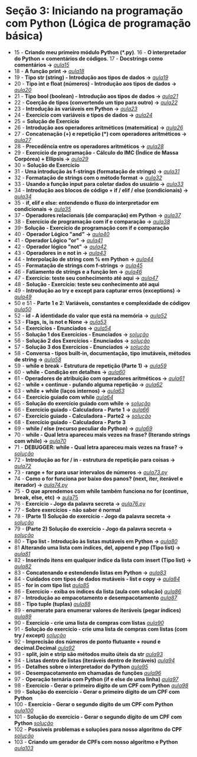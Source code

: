 # Seção 3: Iniciando na programação com Python (Lógica de programação básica)

- 15 - **Criando meu primeiro módulo Python (*.py)**. 16 - **O interpretador do Python + comentários de códigos**. 17 - **Docstrings como comentários ->**  *[aula15](aula15.py)*
- 18 - **A função print ->** *[aula18](aula18.py)*
- 19 - **Tipo str (string) - Introdução aos tipos de dados ->** *[aula19](aula19.py)*
- 20 - **Tipo int e float (números) - Introdução aos tipos de dados ->** *[aula20](aula20.py)*
- 21 - **Tipo bool (boolean) - Introdução aos tipos de dados ->** *[aula21](aula20.py)*
- 22 - **Coerção de tipos (convertendo um tipo para outro) ->**  *[aula22](aula22.py)*
- 23 - **Introdução às variáveis em Python ->** *[aula23](aula23.py)*
- 24 - **Exercício com variáveis e tipos de dados ->** *[aula24](aula24.py)*
- 25 = **Solução de Exercício**
- 26 - **Introdução aos operadores aritméticos (matemática) ->** *[aula26](aula26.py)*
- 27 - **Concatenação (+) e repetição (\*) com operadores aritméticos ->** *[aula27](aula27.py)*
- 28 - **Precedência entre os operadores aritméticos ->** *[aula28](aula28.py)*
- 29 - **Exercício de programação - Cálculo do IMC (Índice de Massa Corpórea) + Ellipsis ->** *[aula29](aula29.py)*
- 30 = **Solução de Exercício**
- 31 - **Uma introdução às f-strings (formatação de strings) ->** *[aula31](aula31.py)*
- 32 - **Formatação de strings com o método format ->** *[aula32](aula32.py)*
- 33 -  **Usando a função input para coletar dados do usuário ->** *[aula33](aula33.py)*
- 34 - **Introdução aos blocos de código + if / elif / else (condicionais) ->** *[aula34](aula34.py)*
- 35 - **if, elif e else: entendendo o fluxo do interpretador em condicionais ->** *[aula35](aula35.py)*
- 37 - **Operadores relacionais (de comparação) em Python ->** *[aula37](aula37.py)*
- 38 - **Exercício de programação com if e comparação ->** *[aula38](aula38.py)*
- 39-  **Solução - Exercício de programação com if e comparação**
- 40 - **Operador Lógico "and" ->** *[aula40](aula40.py)*
- 41 - **Operador Lógico "or" ->** *[aula41](aula41.py)*
- 42 - **Operador lógico "not" ->** *[aula42](aula42.py)*
- 43 - **Operadores in e not in ->** *[aula43](aula43.py)*
- 44 - **Interpolação de string com % em Python ->** *[aula44](aula44.py)*
- 45 - **Formatação de strings com f-strings ->** *[aula45](aula45.py)*
- 46 - **Fatiamento de strings e a função len ->** *[aula46](aula46.py)*
- 47 - **Exercício: teste seu conhecimento até aqui ->** *[aula47](aula47.py)*
- 48 - **Solução - Exercício: teste seu conhecimento até aqui**
- 49 - **Introdução ao try e except para capturar erros (exceptions) ->** *[aula49](aula49.py)*
- 50 e 51 - **Parte 1 e 2: Variáveis, constantes e complexidade de códigov** *[aula50](aula50.py)*
- 52 - **id - A identidade do valor que está na memória ->** *[aula52](aula52.py)*
- 53 - **Flags, is, is not e None ->** *[aula53](aula53.py)*
- 54 - **Exercícios - Enunciados ->** *[aula54](aula54.py)*
- 55 - **Solução 1 dos Exercícios - Enunciados ->** *[solução](https://github.com/luizomf/cursopython2023/commit/52994846438aaad92d40788260fb12522aa3082a#diff-f0d7b69208694cb2f748d0f32c56dc9fa1cd49ecfccaf6b26353026a3e7e6bbe)*
- 56 - **Solução 2 dos Exercícios - Enunciados ->** *[solução](https://github.com/luizomf/cursopython2023/blob/33faded61e80444b18a8210d9403d40592bd9bc3/aula32.py)*
- 57 - **Solução 3 dos Exercícios - Enunciados ->** *[solução](https://github.com/luizomf/cursopython2023/blob/33faded61e80444b18a8210d9403d40592bd9bc3/aula32.py)*
- 58 - **Conversa - tipos built-in, documentação, tipo imutáveis, métodos de string ->** *[aula58](aula58.py)*
- 59 - **while e break - Estrutura de repetição (Parte 1) ->** *[aula59](aula59.py)*
- 60 - **while - Condição em detalhes ->** *[aula60](aula60.py)*
- 61 - **Operadores de atribuição com operadores aritméticos ->** *[aula61](aula61.py)*
- 62 - **while + continue - pulando alguma repetição ->** *[aula62](aula62.py)*
- 63 - **while + while (laços internos) ->** *[aula63](aula63.py)*
- 64 - **Exercício guiado com while** *[aula64](aula64.py)*
- 65 - **Solução do exercício guiado com while ->** *[solução](https://github.com/luizomf/cursopython2023/blob/7b48465a80068aaab91073c3b7f4f9a77dff50fc/aula39.py)*
- 66 - **Exercício guiado - Calculadora - Parte 1 ->** *[aula66](aula66.py)*
- 67 - **Exercício guiado - Calculadora - Parte2 ->**  *[solução](https://github.com/luizomf/cursopython2023/blob/9fbb8ff8837c12618365ad7b3ac4728e1f1c3b38/aula40.py)*
- 68 - **Exercício guiado - Calculadora - Parte 3**
- 69 - **while / else (recurso peculiar do Python) ->** *[aula69](https://github.com/luizomf/cursopython2023/blob/69b7c76071902625f03beaffc10ba3b514b382c6/aula41.py)*
- 70 - **while - Qual letra apareceu mais vezes na frase? (Iterando strings com while) ->** *[aula70](aula70.py)*
- 71 - **DEBUGGER: while - Qual letra apareceu mais vezes na frase? ->** *[solução](https://github.com/luizomf/cursopython2023/blob/054eb06240cf90f5b8a13471d602ce384b513b0c/aula42.py)*
- 72 - **Introdução ao for / in - estrutura de repetição para coisas ->** *[aula72](aula72.py)*
- 73 - **range + for para usar intervalos de números ->** *[aula73.py](aula73.py)*
- 74 - **Como o for funciona por baixo dos panos? (next, iter, iterável e iterador) ->** *[aula74.py](aula74.py)*
- 75 - **O que aprendemos com while também funciona no for (continue, break, else, etc) ->** [aula75](aula75.py)
- 76 - **Exercício - Jogo da palavra secreta ->** *[aula76.py](aula76.py)*
- 77 - **Sobre exercícios - não saber é normal**
- 78 - **(Parte 1) Solução do exercício - Jogo da palavra secreta ->** *[solução](https://github.com/luizomf/cursopython2023/blob/952acfec22dedad81c42b1305ab2564d3da3c021/aula47.py)*
- 79 - **(Parte 2) Solução do exercício - Jogo da palavra secreta ->** *[solução](https://github.com/luizomf/cursopython2023/blob/06714511609940c132648e7ffecb2bb06ec36f0b/aula47.py)*
- 80 - **Tipo list - Introdução às listas mutáveis em Python ->** *[aula80](aula80.py)*
- 81  **Alterando uma lista com índices, del, append e pop (Tipo list) ->** *[aula81](aula81.py)*
- 82 - **Inserindo itens em qualquer índice da lista com insert (Tipo list) ->** *[aula82](aula82.py)*
- 83 - **Concatenando e estendendo listas em Python ->** *[aula83](aula83.py)*
- 84 - **Cuidados com tipos de dados mutáveis - list e copy ->** *[aula84](aula82.py)*
- 85 - **for in com tipo list** *[aula85](aula85.py)*
- 86 - **Exercício - exiba os índices da lista (aula com solução)** *[aula86](aula86.py)*
- 87 - **Introdução ao empacotamento e desempacotamento** *[aula87](aula87.py)*
- 88 - **Tipo tuple (tuplas)** *[aula88](aula88.py)*
- 89 - **enumerate para enumerar valores de iteráveis (pegar índices)** *[aula89](aula89.py)*
- 90 - **Exercício - crie uma lista de compras com listas** *[aula90](aula90.py)*
- 91 - **Solução do exercício - crie uma lista de compras com listas (com try / except)** *[solução](https://github.com/luizomf/cursopython2023/blob/1e0e53b8c30fbcf370dd5ca3edc2a74dd99727a2/aula54.py*)*
- 92 - **Imprecisão dos números de ponto flutuante + round e decimal.Decimal** *[aula92](aula92.py)*
- 93 - **split, join e strip são métodos muito úteis da str** *[aula93](aula93.py)*
- 94 - **Listas dentro de listas (iteráveis dentro de iteráveis)** *[aula94](aula94.py)*
- 95 - **Detalhes sobre o interpretador do Python** *[aula95](aula95.py)*
- 96 - **Desempacotamento em chamadas de funções** *[aula96](aula96.py)*
- 97 - **Operação ternária com Python (if e else de uma linha)** *[aula97](aula97.py)*
- 98 - **Exercício - Gerar o primeiro dígito de um CPF com Python** *[aula98](aula98.py)*
- 99 - **Solução do exercício - Gerar o primeiro dígito de um CPF com Python**
- 100 -  **Exercício - Gerar o segundo dígito de um CPF com Python** *[aula100](aula100.py)*
- 101 - **Solução do exercício - Gerar o segundo dígito de um CPF com Python** *[solução](https://github.com/luizomf/cursopython2023/blob/a39197026bc836d7db53543689e289057b9ed740/aula62.py)*
- 102 - **Possíveis problemas e soluções para nosso algoritmo do CPF** *[solução](https://github.com/luizomf/cursopython2023/blob/4b38f48e2cde665bdb29ec419b9d00fc7d772caf/aula63.py)*
- 103 - **Criando um gerador de CPFs com nosso algoritmo e Python** *[aula103](aula103.py)*
